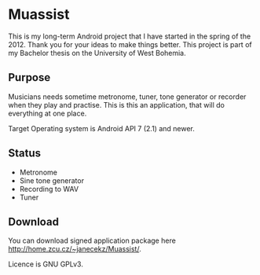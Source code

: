 Muassist
===================

This is my long-term Android project that I have started in the spring of the 2012.
Thank you for your ideas to make things better. This project is part of my Bachelor
thesis on the University of West Bohemia.

Purpose
-------
Musicians needs sometime metronome, tuner, tone generator or recorder when they play and practise.
This is this an application, that will do everything at one place.

Target Operating system is Android API 7 (2.1) and newer.

Status
------
*  Metronome
*  Sine tone generator
*  Recording to WAV
*  Tuner

Download
--------
You can download signed application package here http://home.zcu.cz/~janecekz/Muassist/.

Licence is GNU GPLv3.
